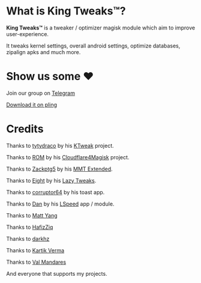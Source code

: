 # What is King Tweaks™?

**King Tweaks™** is a tweaker / optimizer magisk module which aim to improve user-experience.

It tweaks kernel settings, overall android settings, optimize databases, zipalign apks and much more.

# Show us some ❤️

Join our group on [Telegram](https://t.me/kingprojectzdiscussion)

[Download it on pling](https://www.pling.com/p/1433363/)

# Credits

Thanks to [tytydraco](https://github.com/tytydraco) by his [KTweak](https://github.com/tytydraco/ktweak) project.

Thanks to [ROM](https://github.com/xerta555) by his [Cloudflare4Magisk](https://github.com/Magisk-Modules-Repo/CloudflareDNS4Magisk) project.

Thanks to [Zackptg5](https://github.com/Zackptg5) by his [MMT Extended](https://github.com/Zackptg5/MMT-Extended).

Thanks to [Eight](https://github.com/iamlazy123) by his [Lazy Tweaks](https://github.com/iamlazy123/lazytweaks).

Thanks to [corruptor64](https://forum.xda-developers.com/member.php?s=1f3e5a492ffebb222d62a936f8b34ce2&u=731319) by his toast app.

Thanks to [Dan](https://forum.xda-developers.com/m/paget96.5514152/) by his [LSpeed](https://t.me/paget96_projects_channel) app / module.

Thanks to [Matt Yang](https://github.com/yc9559)

Thanks to [HafizZiq](https://github.com/HafizZiq)

Thanks to [darkhz](https://github.com/darkhz)

Thanks to [Kartik Verma](https://github.com/TheHitMan7)

Thanks to [Val Mandares](https://github.com/veez21)

And everyone that supports my projects.
